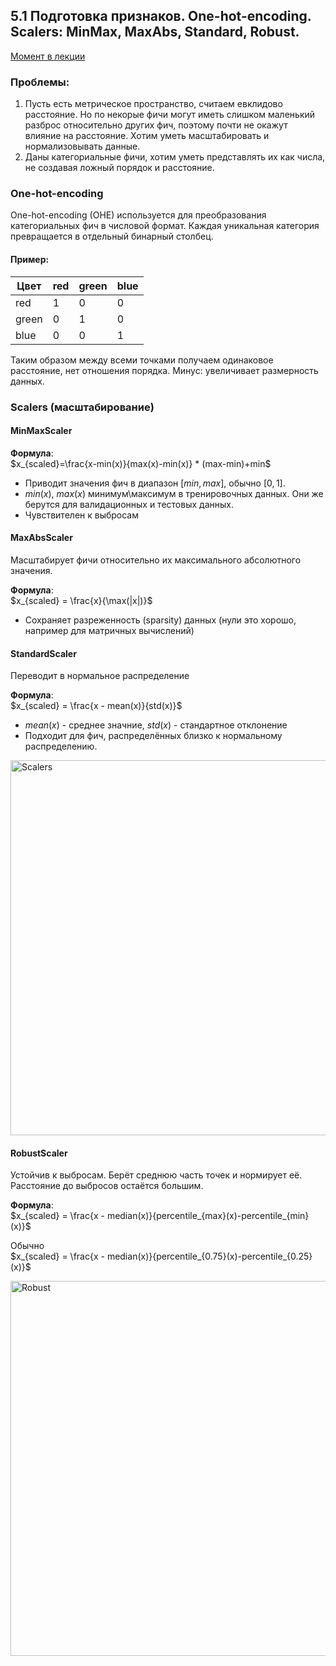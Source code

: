 ## 5.1 Подготовка признаков. One-hot-encoding. Scalers: MinMax, MaxAbs, Standard, Robust.
[Момент в лекции](https://youtu.be/j1zFT3ep6O0?list=PLxMpIvWUjaJsttwLkYi-uEydy6R9Hk2-v&t=3129)

### Проблемы: 
1. Пусть есть метрическое пространство, считаем евклидово расстояние. Но по некорые фичи могут иметь слишком маленький разброс относительно других фич, поэтому почти не окажут влияние на расстояние. Хотим уметь масштабировать и нормализовывать данные. 
2. Даны категориальные фичи, хотим уметь представлять их как числа, не создавая ложный порядок и расстояние. 


### One-hot-encoding
One-hot-encoding (OHE) используется для преобразования категориальных фич в числовой формат. Каждая уникальная категория превращается в отдельный бинарный столбец. 

#### Пример:
| Цвет   | red | green | blue |
|--------|---------|-------|---------|
| red| 1 | 0 | 0
| green  |0 | 1 | 0
| blue|0|0|1

Таким образом между всеми точками получаем одинаковое расстояние, нет отношения порядка. Минус: увеличивает размерность данных. 

### Scalers (масштабирование)

#### MinMaxScaler
 **Формула**:  
  $x_{scaled}=\frac{x-min(x)}{max(x)-min(x)} * (max-min)+min$
  
   
- Приводит значения фич в диапазон $[min, max]$, обычно $[0, 1]$.
- $min(x),\ max(x)$ минимум\максимум в тренировочных данных. Они же берутся для валидационных и тестовых данных.   
- Чувствителен к выбросам


#### MaxAbsScaler
 Масштабирует фичи относительно их максимального абсолютного значения.

**Формула**:  
  $x_{scaled} = \frac{x}{\max(|x|)}$

- Сохраняет разреженность (sparsity) данных (нули это хорошо, например для матричных вычислений)

#### StandardScaler
Переводит в нормальное распределение

**Формула**:  
    $x_{scaled} = \frac{x - mean(x)}{std(x)}$
- $mean(x)$ - среднее значние, $std(x)$ - стандартное отклонение
- Подходит для фич, распределённых близко к нормальному распределению.

<img src=https://github.com/itsahologram/ml-questions/blob/master/tickets/images/ticket05_1.png alt="Scalers" width="600" align="center">


#### RobustScaler
 Устойчив к выбросам. Берёт среднюю часть точек и нормирует её. Расстояние до выбросов остаётся большим.

 **Формула**:  
  $x_{scaled} = \frac{x - median(x)}{percentile_{max}(x)-percentile_{min}(x)}$
  
  Обычно  
$x_{scaled} = \frac{x - median(x)}{percentile_{0.75}(x)-percentile_{0.25}(x)}$

<img src=https://github.com/itsahologram/ml-questions/blob/master/tickets/images/ticket05_2.png alt="Robust" width="600" align="center">